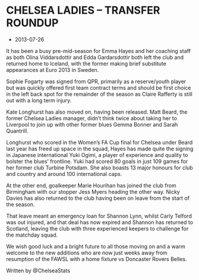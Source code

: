 # CHELSEA LADIES – TRANSFER ROUNDUP
 - 2013-07-26
 
It has been a busy pre-mid-season for Emma Hayes and her coaching staff as both Olina Viddarsdottir and Edda Gardarsdottir both left the club and returned home to Iceland, with the former making brief substitute appearances at Euro 2013 in Sweden.

Sophie Fogarty was signed from QPR, primarily as a reserve/youth player but was quickly offered first team contract terms and should be first choice in the left back spot for the remainder of the season as Claire Rafferty is still out with a long term injury.

Kate Longhurst has also moved on, having been released. Matt Beard, the former Chelsea Ladies manager, didn’t think twice about taking her to Liverpool to join up with other former blues Gemma Bonner and Sarah Quantrill.

Longhurst who scored in the Women’s FA Cup final for Chelsea under Beard last year has freed up space in the squad, Hayes has made quite the signing in Japanese international Yuki Ogimi, a player of experience and quality to bolster the blues’ frontline. Yuki had scored 80 goals in just 109 games for her former club Turbine Potsdam. She also boasts 13 major honours for club and country and around 100 international caps.

At the other end, goalkeeper Marie Hourihan has joined the club from Birmingham with our stopper Jess Myers heading the other way. Nicky Davies has also returned to the club having been on leave from the start of the season.

That leave meant an emergency loan for Shannon Lynn, whilst Carly Telford was out injured, and that deal has now expired and Shannon has returned to Scotland, leaving the club with three experienced keepers to challenge for the matchday squad.

We wish good luck and a bright future to all those moving on and a warm welcome to the new additions who are now just weeks away from resumption of the FAWSL with a home fixture vs Doncaster Rovers Belles.

Written by @ChelseaStats
